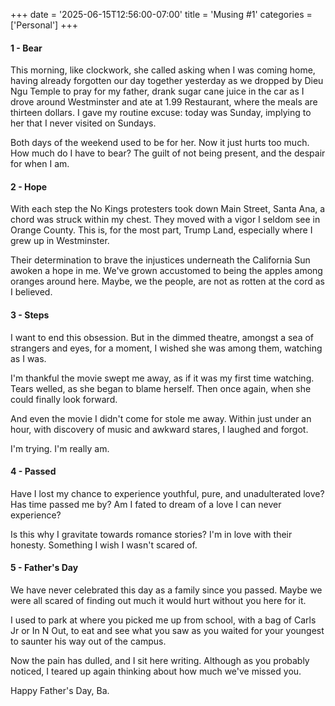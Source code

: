 +++
date = '2025-06-15T12:56:00-07:00'
title = 'Musing #1'
categories = ['Personal']
+++

#### 1 - Bear

This morning, like clockwork, she called asking when I was coming home, having already forgotten our day together yesterday as we dropped by Dieu Ngu Temple to pray for my father, drank sugar cane juice in the car as I drove around Westminster and ate at 1.99 Restaurant, where the meals are thirteen dollars. I gave my routine excuse: today was Sunday, implying to her that I never visited on Sundays. 

Both days of the weekend used to be for her. Now it just hurts too much. How much do I have to bear? The guilt of not being present, and the despair for when I am. 

#### 2 - Hope

With each step the No Kings protesters took down Main Street, Santa Ana, a chord was struck within my chest. They moved with a vigor I seldom see in Orange County. This is, for the most part, Trump Land, especially where I grew up in Westminster.

Their determination to brave the injustices underneath the California Sun awoken a hope in me. We've grown accustomed to being the apples among oranges around here. Maybe, we the people, are not as rotten at the cord as I believed. 

#### 3 - Steps

I want to end this obsession. But in the dimmed theatre, amongst a sea of strangers and eyes, for a moment, I wished she was among them, watching as I was.

I'm thankful the movie swept me away, as if it was my first time watching. Tears welled, as she began to blame herself. Then once again, when she could finally look forward. 

And even the movie I didn't come for stole me away. Within just under an hour, with discovery of music and awkward stares, I laughed and forgot. 

I'm trying. I'm really am.

#### 4 - Passed

Have I lost my chance to experience youthful, pure, and unadulterated love? Has time passed me by? Am I fated to dream of a love I can never experience? 

Is this why I gravitate towards romance stories? I'm in love with their honesty. Something I wish I wasn't scared of.

#### 5 - Father's Day

We have never celebrated this day as a family since you passed. Maybe we were all scared of finding out much it would hurt without you here for it.

I used to park at where you picked me up from school, with a bag of Carls Jr or In N Out, to eat and see what you saw as you waited for your youngest to saunter his way out of the campus.

Now the pain has dulled, and I sit here writing. Although as you probably noticed, I teared up again thinking about how much we've missed you.

Happy Father's Day, Ba.